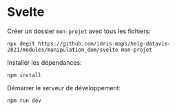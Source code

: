 # Svelte

Créer un dossier `mon-projet` avec tous les fichiers:

```
npx degit https://github.com/idris-maps/heig-datavis-2021/modules/manipulation_dom/svelte mon-projet
```

Installer les dépendances:

```
npm install
```

Démarrer le serveur de développement:

```
npm run dev
```
